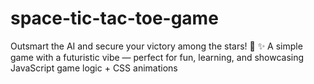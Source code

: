 # space-tic-tac-toe-game
 Outsmart the AI and secure your victory among the stars! 🌠  ✨ A simple game with a futuristic vibe — perfect for fun, learning, and showcasing JavaScript game logic + CSS animations
